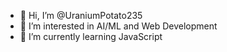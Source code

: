 - 👋 Hi, I’m @UraniumPotato235
- 👀 I’m interested in AI/ML and Web Development
- 🌱 I’m currently learning JavaScript
<!-- - 💞️ I’m looking to collaborate on  -->
<!-- - 📫 How to reach me ... -->

<!---
UraniumPotato235/UraniumPotato235 is a ✨ special ✨ repository because its `README.md` (this file) appears on your GitHub profile.
You can click the Preview link to take a look at your changes.
--->
